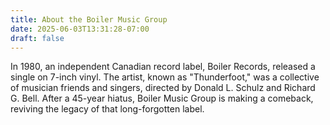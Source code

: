 ```yaml
---
title: About the Boiler Music Group
date: 2025-06-03T13:31:28-07:00
draft: false
---
```


In 1980, an independent Canadian record label, Boiler Records, released a single on 7-inch vinyl. The artist, known as "Thunderfoot," was a collective of musician friends and singers, directed by Donald L. Schulz and Richard G. Bell. After a 45-year hiatus, Boiler Music Group is making a comeback, reviving the legacy of that long-forgotten label.
